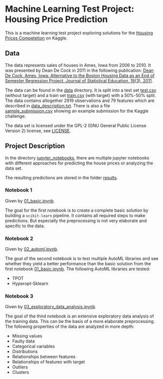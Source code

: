 # Machine Learning Test Project: Housing Price Prediction

This is a machine learning test project exploring solutions for the [Housing Prices Competetion](https://www.kaggle.com/competitions/home-data-for-ml-course) on Kaggle.

## Data
The data represents sales of houses in Ames, Iowa from 2006 to 2010. It was presented by Dean De Cock in 2011 in the following publication:
[Dean De Cock. Ames, Iowa: Alternative to the Boston Housing Data as an End of Semester Regression Project. Journal of Statistical Education, 19(3), 2011](https://jse.amstat.org/v19n3/decock.pdf).

The data can be found in the [data](data/) directory. It is split into a test set [test.csv](data/test.csv) (without target) and a train set [train.csv](data/train.csv) (with target) with a 50%-50% split. The data contains altogether 2919 observations and 79 features which are described in [data_description.txt](data/data_description.txt). There is also a file [sample_submission.csv](data/sample_submission.csv) showing an example submission for the Kaggle challenge.

The data set is licensed under the GPL-2 (GNU General Public License Version 2) license, see [LICENSE](LICENSE).

## Project Description
In the directory [jupyter_notebooks](jupyter_notebooks/), there are multiple jupyter notebooks with different approaches for predicting the house prices or analyzing the data set.

The resulting predictions are stored in the folder [results](results/).

### Notebook 1
Given by [01_basic.ipynb](jupyter_notebooks/01_basic.ipynb).

The goal for the first notebook is to create a complete basic solution by building a `scikit-learn` pipeline. It contains all required steps to make predictions. But especially the preprocessing is not very elaborate and specific to the data.

### Notebook 2
Given by [02_automl.ipynb](jupyter_notebooks/01_automl.ipynb).

The goal of the second notebook is to test multiple AutoML libraries and see whether they yield a better performance than the basic solution from the first notebook [01_basic.ipynb](jupyter_notebooks/01_basic.ipynb). The following AutoML libraries are tested:
- TPOT
- Hyperopt-Sklearn

### Notebook 3
Given by [03_exploratory_data_analysis.ipynb](jupyter_notebooks/03_exploratory_data_analysis.ipynb).

The goal of the third notebook is an extensive exploratory data analysis of the training data. This can be the basis of a more elaborate preprocessing. The following properties of the data are analyzed in more depth: 
- Missing values
- Faulty data
- Categorical variables
- Distributions
- Relationships between features
- Relationships of features with target
- Outliers
- Clusters

